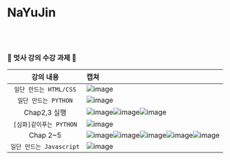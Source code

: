 # NaYuJin
<br><br>
### 🦁 멋사 강의 수강 과제 🦁

| 강의 내용 | 캡쳐 | 
|:------:|:------|
|`일단 만드는 HTML/CSS`|![image](https://user-images.githubusercontent.com/91943160/166250283-d35cb509-6606-49db-964a-89be365ce904.png)|
|`일단 만드는 PYTHON`|![image](https://user-images.githubusercontent.com/91943160/167440090-190cd1b8-ec74-4248-a849-1cfd2ba14055.png)|
|Chap2,3 실행|![image](https://user-images.githubusercontent.com/91943160/167440502-cf513f75-a8da-4318-9b8e-5c55509e7ccd.png)![image](https://user-images.githubusercontent.com/91943160/167441531-3351affd-e8e4-4bd5-9b7d-85cf056d0c6f.png)![image](https://user-images.githubusercontent.com/91943160/167441949-891a5208-8028-44dd-bbe7-3b6e71a69ebe.png)|
|`[심화]같이푸는 PYTHON`|![image](https://user-images.githubusercontent.com/91943160/167442212-ab431a10-a34a-4bea-806c-59e34d4da892.png)|
|Chap 2~5|![image](https://user-images.githubusercontent.com/91943160/167444631-82c40a8a-4776-4b3c-a13e-f219c068ea80.png)![image](https://user-images.githubusercontent.com/91943160/167446577-3ea820e0-a980-46ac-8ff6-8473dbef9717.png)![image](https://user-images.githubusercontent.com/91943160/167448809-3607077e-4104-44d7-a334-052af446a6a6.png)![image](https://user-images.githubusercontent.com/91943160/167456039-a1eee609-9d4a-4532-a55f-a5d5b19213f0.png)![image](https://user-images.githubusercontent.com/91943160/167456477-1f2c79d7-e3f8-4278-ab71-e0deeebfe17a.png)|
|`일단 만드는 Javascript`|![image](https://user-images.githubusercontent.com/91943160/169783377-101a1241-e247-4b88-bd74-95b3a5071cbc.png)|
